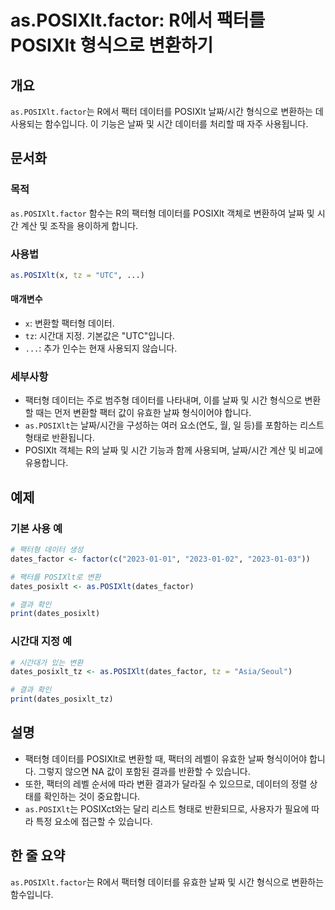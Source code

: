 <!--
Meta Description: # as.POSIXlt.factor: R에서 팩터를 POSIXlt 형식으로 변환하기 ## 개요 `as.POSIXlt.factor`는 R에서 팩터 데이터를 POSIXlt 날짜/시간 형식으로 변환하는 데 사용되는 함수입니다. 이 기능은 날짜 및 시간 데이터를 처리할 때 자...
Meta Keywords: posixlt, 데이터를, 팩터형, factor, 형식으로
-->

# as.POSIXlt.factor: R에서 팩터를 POSIXlt 형식으로 변환하기

## 개요
`as.POSIXlt.factor`는 R에서 팩터 데이터를 POSIXlt 날짜/시간 형식으로 변환하는 데 사용되는 함수입니다. 이 기능은 날짜 및 시간 데이터를 처리할 때 자주 사용됩니다.

## 문서화
### 목적
`as.POSIXlt.factor` 함수는 R의 팩터형 데이터를 POSIXlt 객체로 변환하여 날짜 및 시간 계산 및 조작을 용이하게 합니다.

### 사용법
```R
as.POSIXlt(x, tz = "UTC", ...)
```

#### 매개변수
- `x`: 변환할 팩터형 데이터.
- `tz`: 시간대 지정. 기본값은 "UTC"입니다.
- `...`: 추가 인수는 현재 사용되지 않습니다.

### 세부사항
- 팩터형 데이터는 주로 범주형 데이터를 나타내며, 이를 날짜 및 시간 형식으로 변환할 때는 먼저 변환할 팩터 값이 유효한 날짜 형식이어야 합니다.
- `as.POSIXlt`는 날짜/시간을 구성하는 여러 요소(연도, 월, 일 등)를 포함하는 리스트 형태로 반환됩니다.
- POSIXlt 객체는 R의 날짜 및 시간 기능과 함께 사용되며, 날짜/시간 계산 및 비교에 유용합니다.

## 예제
### 기본 사용 예
```R
# 팩터형 데이터 생성
dates_factor <- factor(c("2023-01-01", "2023-01-02", "2023-01-03"))

# 팩터를 POSIXlt로 변환
dates_posixlt <- as.POSIXlt(dates_factor)

# 결과 확인
print(dates_posixlt)
```

### 시간대 지정 예
```R
# 시간대가 있는 변환
dates_posixlt_tz <- as.POSIXlt(dates_factor, tz = "Asia/Seoul")

# 결과 확인
print(dates_posixlt_tz)
```

## 설명
- 팩터형 데이터를 POSIXlt로 변환할 때, 팩터의 레벨이 유효한 날짜 형식이어야 합니다. 그렇지 않으면 NA 값이 포함된 결과를 반환할 수 있습니다.
- 또한, 팩터의 레벨 순서에 따라 변환 결과가 달라질 수 있으므로, 데이터의 정렬 상태를 확인하는 것이 중요합니다.
- `as.POSIXlt`는 POSIXct와는 달리 리스트 형태로 반환되므로, 사용자가 필요에 따라 특정 요소에 접근할 수 있습니다.

## 한 줄 요약
`as.POSIXlt.factor`는 R에서 팩터형 데이터를 유효한 날짜 및 시간 형식으로 변환하는 함수입니다.